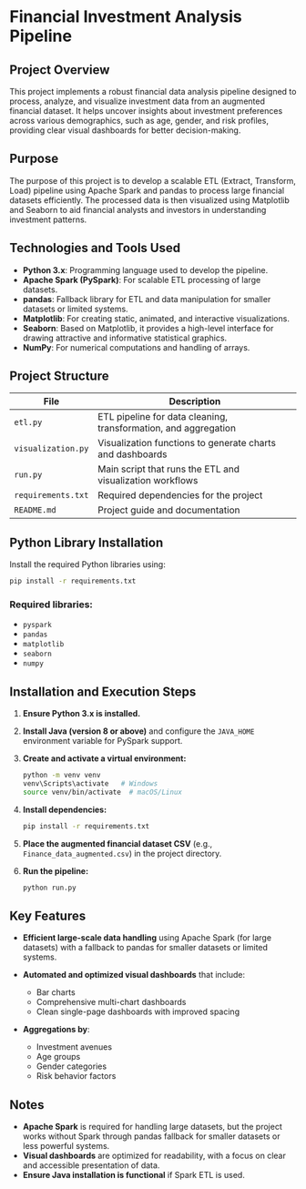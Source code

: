 # Financial Investment Analysis Pipeline

## Project Overview
This project implements a robust financial data analysis pipeline designed to process, analyze, and visualize investment data from an augmented financial dataset. It helps uncover insights about investment preferences across various demographics, such as age, gender, and risk profiles, providing clear visual dashboards for better decision-making.

## Purpose
The purpose of this project is to develop a scalable ETL (Extract, Transform, Load) pipeline using Apache Spark and pandas to process large financial datasets efficiently. The processed data is then visualized using Matplotlib and Seaborn to aid financial analysts and investors in understanding investment patterns.

## Technologies and Tools Used
- **Python 3.x**: Programming language used to develop the pipeline.
- **Apache Spark (PySpark)**: For scalable ETL processing of large datasets.
- **pandas**: Fallback library for ETL and data manipulation for smaller datasets or limited systems.
- **Matplotlib**: For creating static, animated, and interactive visualizations.
- **Seaborn**: Based on Matplotlib, it provides a high-level interface for drawing attractive and informative statistical graphics.
- **NumPy**: For numerical computations and handling of arrays.

## Project Structure

| File                | Description                                                            |
|---------------------|------------------------------------------------------------------------|
| `etl.py`            | ETL pipeline for data cleaning, transformation, and aggregation         |
| `visualization.py`  | Visualization functions to generate charts and dashboards              |
| `run.py`            | Main script that runs the ETL and visualization workflows               |
| `requirements.txt`  | Required dependencies for the project                                  |
| `README.md`         | Project guide and documentation                                         |

## Python Library Installation

Install the required Python libraries using:

```sh
pip install -r requirements.txt
````

### Required libraries:

* `pyspark`
* `pandas`
* `matplotlib`
* `seaborn`
* `numpy`

## Installation and Execution Steps

1. **Ensure Python 3.x is installed.**

2. **Install Java (version 8 or above)** and configure the `JAVA_HOME` environment variable for PySpark support.

3. **Create and activate a virtual environment:**

   ```sh
   python -m venv venv
   venv\Scripts\activate   # Windows
   source venv/bin/activate  # macOS/Linux
   ```

4. **Install dependencies:**

   ```sh
   pip install -r requirements.txt
   ```

5. **Place the augmented financial dataset CSV** (e.g., `Finance_data_augmented.csv`) in the project directory.

6. **Run the pipeline:**

   ```sh
   python run.py
   ```

## Key Features

* **Efficient large-scale data handling** using Apache Spark (for large datasets) with a fallback to pandas for smaller datasets or limited systems.
* **Automated and optimized visual dashboards** that include:

  * Bar charts
  * Comprehensive multi-chart dashboards
  * Clean single-page dashboards with improved spacing
* **Aggregations by**:

  * Investment avenues
  * Age groups
  * Gender categories
  * Risk behavior factors

## Notes

* **Apache Spark** is required for handling large datasets, but the project works without Spark through pandas fallback for smaller datasets or less powerful systems.
* **Visual dashboards** are optimized for readability, with a focus on clear and accessible presentation of data.
* **Ensure Java installation is functional** if Spark ETL is used.






